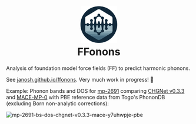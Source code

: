 <h1 align="center">
  <slot name="logo">
    <img src="https://github.com/janosh/ffonons/raw/main/site/static/ffonons.svg" alt="FFonons logo" width="100" /><br />
  </slot>
  FFonons
</h1>

Analysis of foundation model force fields (FF) to predict harmonic phonons.

See [janosh.github.io/ffonons](https://janosh.github.io/ffonons). Very much work in progress! 🚧

<slot name="metrics-table">

Example: Phonon bands and DOS for [mp-2691](https://legacy.materialsproject.org/materials/mp-2691) comparing [CHGNet v0.3.3](https://github.com/CederGroupHub/chgnet/releases/tag/v0.3.3) and [MACE-MP-0](https://arxiv.org/abs/2401.00096) with PBE reference data from Togo's PhononDB (excluding Born non-analytic corrections):

![mp-2691-bs-dos-chgnet-v0.3.3-mace-y7uhwpje-pbe](https://github.com/janosh/ffonons/assets/30958850/16eae2c8-a6b5-400a-8585-2d569d3bcd30)

</slot>
